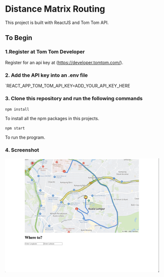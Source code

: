 # Distance Matrix Routing

This project is built with ReactJS and Tom Tom API.

## To Begin

### 1.Register at Tom Tom Developer

Register for an api key at (https://developer.tomtom.com/).

### 2. Add the API key into an .env file

`REACT_APP_TOM_TOM_API_KEY=ADD_YOUR_API_KEY_HERE

### 3. Clone this repository and run the following commands

`npm install`

To install all the npm packages in this projects.

`npm start`

To run the program.

### 4. Screenshot

![Alt text](/distance-matrix-routing.png?raw=true)
